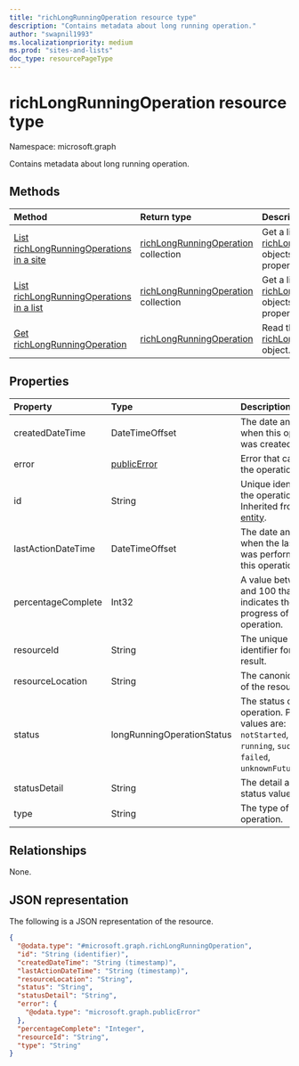 ```yaml
---
title: "richLongRunningOperation resource type"
description: "Contains metadata about long running operation."
author: "swapnil1993"
ms.localizationpriority: medium
ms.prod: "sites-and-lists"
doc_type: resourcePageType
---
```


# richLongRunningOperation resource type

Namespace: microsoft.graph

Contains metadata about long running operation.

## Methods
|Method|Return type|Description|
|:---|:---|:---|
|[List richLongRunningOperations in a site](../api/site-list-operations.md)|[richLongRunningOperation](../resources/richlongrunningoperation.md) collection|Get a list of the [richLongRunningOperation](../resources/richlongrunningoperation.md) objects and their properties in a site.|
|[List richLongRunningOperations in a list](../api/list-list-operations.md)|[richLongRunningOperation](../resources/richlongrunningoperation.md) collection|Get a list of the [richLongRunningOperation](../resources/richlongrunningoperation.md) objects and their properties in a list.|
|[Get richLongRunningOperation](../api/richlongrunningoperation-get.md)|[richLongRunningOperation](../resources/richlongrunningoperation.md)|Read the properties of a [richLongRunningOperation](../resources/richlongrunningoperation.md) object.|

## Properties
|Property|Type|Description|
|:---|:---|:---|
|createdDateTime|DateTimeOffset|The date and time when this operation was created.|
|error|[publicError](../resources/publicerror.md)| Error that caused the operation to fail.|
|id|String|Unique identifier for the operation. Inherited from [entity](../resources/entity.md).|
|lastActionDateTime|DateTimeOffset| The date and time when the last action was performed on this operation.|
|percentageComplete|Int32|A value between 0 and 100 that indicates the progress of the operation.|
|resourceId|String|The unique identifier for the result.|
|resourceLocation|String|The canonical URL of the resource.|
|status|longRunningOperationStatus|The status of the operation. Possible values are: `notStarted`, `running`, `succeeded`, `failed`, `unknownFutureValue`.|
|statusDetail|String|The detail about the status value.|
|type|String| The type of the operation.|

## Relationships
None.

## JSON representation
The following is a JSON representation of the resource.
<!-- {
  "blockType": "resource",
  "keyProperty": "id",
  "@odata.type": "microsoft.graph.richLongRunningOperation",
  "openType": false
}
-->
``` json
{
  "@odata.type": "#microsoft.graph.richLongRunningOperation",
  "id": "String (identifier)",
  "createdDateTime": "String (timestamp)",
  "lastActionDateTime": "String (timestamp)",
  "resourceLocation": "String",
  "status": "String",
  "statusDetail": "String",
  "error": {
    "@odata.type": "microsoft.graph.publicError"
  },
  "percentageComplete": "Integer",
  "resourceId": "String",
  "type": "String"
}
```

